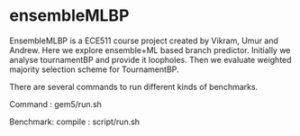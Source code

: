 # ensembleMLBP
EnsembleMLBP is a ECE511 course project created by Vikram, Umur and Andrew. Here we explore ensemble+ML based branch predictor. Initially we analyse tournamentBP and provide it loopholes. Then we evaluate weighted majority selection scheme for TournamentBP.

There are several commands to run different kinds of benchmarks. 

Command : 
 gem5/run.sh 

Benchmark: 
 compile : 
     script/run.sh 


